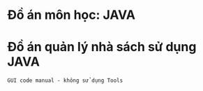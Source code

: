 # Đồ án môn học: JAVA
# Đồ án quản lý nhà sách sử dụng JAVA
`GUI code manual - không sử dụng Tools`
